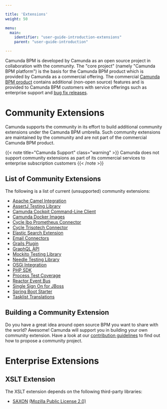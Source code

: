 ```yaml
---

title: 'Extensions'
weight: 50

menu:
  main:
    identifier: "user-guide-introduction-extensions"
    parent: "user-guide-introduction"

---
```



Camunda BPM is developed by Camunda as an open source project in collaboration with the community. The "core project" (namely "Camunda BPM platform") is the basis for the Camunda BPM product which is provided by Camunda as a commercial offering. The commercial [Camunda BPM product](http://camunda.com/bpm/features/) contains additional (non-open source) features and is provided to Camunda BPM customers with service offerings such as enterprise support and [bug fix releases](/enterprise/download).


# Community Extensions

Camunda supports the community in its effort to build additional community extensions under the Camunda BPM umbrella. Such community extensions are maintained by the community and are not part of the commercial Camunda BPM product.

{{< note title="Camunda Support" class="warning" >}}
  Camunda does not support community extensions as part of its commercial services to enterprise subscription customers
{{< /note >}}


## List of Community Extensions

The following is a list of current (unsupported) community extensions:

<!-- list below is sorted in alphabetical order -->
<!-- keep consistent on all branches 7.4+ -->
<!-- keep consistent with list in index.html -->

* [Apache Camel Integration](https://github.com/camunda/camunda-bpm-camel)
* [AssertJ Testing Library](https://github.com/camunda/camunda-bpm-assert)
* [Camunda Cockpit Command-Line Client](https://github.com/zalando/camunda-cockpit-client)
* [Camunda Docker Images](https://github.com/camunda/docker-camunda-bpm-platform)
* [Cycle Ibo Prometheus Connector](https://github.com/camunda/ibo-prometheus-cycle-connector)
* [Cycle Trisotech Connector](https://github.com/camunda/trisotech-cycle-connector)
* [Elastic Search Extension](https://github.com/camunda/camunda-bpm-elasticsearch)
* [Email Connectors](https://github.com/camunda/camunda-bpm-mail)
* [Grails Plugin](https://github.com/plexiti/camunda-grails-plugin)
* [GraphQL API](https://github.com/camunda/camunda-graphql)
* [Mockito Testing Library](https://github.com/camunda/camunda-bpm-mockito)
* [Needle Testing Library](https://github.com/camunda/camunda-bpm-needle)
* [OSGi Integration](https://github.com/camunda/camunda-bpm-platform-osgi)
* [PHP SDK](http://camunda.github.io/camunda-bpm-php-sdk/)
* [Process Test Coverage](https://github.com/camunda/camunda-process-test-coverage)
* [Reactor Event Bus](https://github.com/camunda/camunda-bpm-reactor)
* [Single Sign On for JBoss](https://github.com/camunda/camunda-sso-jboss)
* [Spring Boot Starter](https://github.com/camunda/camunda-bpm-spring-boot-starter)
* [Tasklist Translations](https://github.com/camunda/camunda-tasklist-translations)

## Building a Community Extension

Do you have a great idea around open source BPM you want to share with the world? Awesome! Camunda will support you in building your own community extension. Have a look at our [contribution guidelines](http://camunda.org/community/contribute.html) to find out how to propose a community project.


# Enterprise Extensions

## XSLT Extension

The XSLT extension depends on the following third-party libraries:

* [SAXON](http://saxon.sourceforge.net/) [(Mozilla Public License 2.0)](https://www.mozilla.org/MPL/2.0/)
